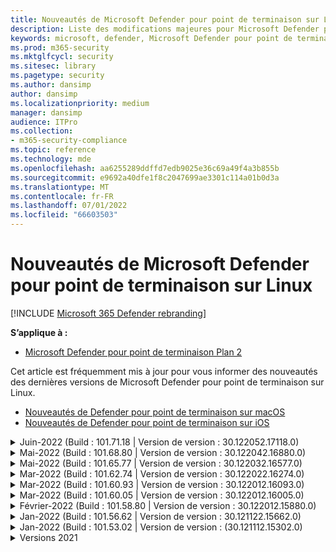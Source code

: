```yaml
---
title: Nouveautés de Microsoft Defender pour point de terminaison sur Linux
description: Liste des modifications majeures pour Microsoft Defender pour point de terminaison sur Linux.
keywords: microsoft, defender, Microsoft Defender pour point de terminaison, linux, whatsnew, release
ms.prod: m365-security
ms.mktglfcycl: security
ms.sitesec: library
ms.pagetype: security
ms.author: dansimp
author: dansimp
ms.localizationpriority: medium
manager: dansimp
audience: ITPro
ms.collection:
- m365-security-compliance
ms.topic: reference
ms.technology: mde
ms.openlocfilehash: aa6255289ddffd7edb9025e36c69a49f4a3b855b
ms.sourcegitcommit: e9692a40dfe1f8c2047699ae3301c114a01b0d3a
ms.translationtype: MT
ms.contentlocale: fr-FR
ms.lasthandoff: 07/01/2022
ms.locfileid: "66603503"
---
```

# <a name="whats-new-in-microsoft-defender-for-endpoint-on-linux"></a>Nouveautés de Microsoft Defender pour point de terminaison sur Linux

[!INCLUDE [Microsoft 365 Defender rebranding](../../includes/microsoft-defender.md)]

**S’applique à :**
- [Microsoft Defender pour point de terminaison Plan 2](https://go.microsoft.com/fwlink/p/?linkid=2154037)


Cet article est fréquemment mis à jour pour vous informer des nouveautés des dernières versions de Microsoft Defender pour point de terminaison sur Linux. 

- [Nouveautés de Defender pour point de terminaison sur macOS](mac-whatsnew.md)
- [Nouveautés de Defender pour point de terminaison sur iOS](ios-whatsnew.md)

<details>
  <summary>Juin-2022 (Build : 101.71.18 | Version de version : 30.122052.17118.0)</summary>

&ensp;Publication : **24 juin 2022**<br/>
&ensp;Date de publication : **24 juin 2022**<br/>
&ensp;Build : **101.71.18**<br/>
&ensp;Version de version : **30.122052.17118.0**<br/>


**Nouveautés**

- Correctif pour prendre en charge le stockage de définitions dans des emplacements non standard (en dehors de /var) pour les mises à jour de définition v2
- Correction d’un problème dans le capteur de produit utilisé sur RHEL 6 qui pouvait entraîner un blocage du système d’exploitation
- `mdatp connectivity test` a été étendu avec une URL supplémentaire dont le produit a besoin pour fonctionner correctement. La nouvelle URL est [https://go.microsoft.com/fwlink/?linkid=2144709](https://go.microsoft.com/fwlink/?linkid=2144709).
- Jusqu’à présent, le niveau du journal des produits n’était pas conservé entre les redémarrages du produit. À partir de cette version, il existe un nouveau commutateur d’outil de ligne de commande qui conserve le niveau du journal. La nouvelle commande est `mdatp log level persist --level <level>`.
- Suppression de la dépendance `python` du package d’installation du produit
- Améliorations des performances pour les opérations de copie de fichiers et le traitement des événements réseau provenant de `auditd`
- Correctifs de bogue
</br>

<br/><br/>
</details>


<details>
  <summary>Mai-2022 (Build : 101.68.80 | Version de version : 30.122042.16880.0)</summary>

&ensp;Publication : **23 mai 2022**<br/>
&ensp;Publication : **23 mai 2022**<br/>
&ensp;Build : **101.68.80**<br/>
&ensp;Version de version : **30.122042.16880.0**<br/>

**Nouveautés** 

- Ajout de la prise en charge de la version `2.6.32-754.47.1.el6.x86_64` du noyau lors de l’exécution sur RHEL 6
- Sur RHEL 6, le produit peut désormais être installé sur les appareils exécutant un noyau d’entreprise incassable (UEK)
- Correction d’un problème où le nom du processus s’affichait parfois de manière incorrecte comme `unknown` lors de l’exécution `mdatp diagnostic real-time-protection-statistics`
- Correction d’un bogue dans lequel le produit détectait parfois incorrectement les fichiers à l’intérieur du dossier de quarantaine
- Correction d’un problème où l’outil `mdatp` de ligne de commande ne fonctionnait pas quand `/opt` il était monté en tant que liaison réversible
- Améliorations des performances & correctifs de bogues
</br>

<br/><br/>
</details>

<details>
<summary>Mai-2022 (Build : 101.65.77 | Version de version : 30.122032.16577.0)</summary>

&ensp;Publication : **2 mai 2022**<br/>
&ensp;Publication : **2 mai 2022**<br/>
&ensp;Build : **101.65.77**<br/>
&ensp;Version de version : **30.122032.16577.0**<br/>


**Nouveautés**

- Amélioration du `conflicting_applications` champ pour `mdatp health` afficher uniquement les 10 processus les plus récents et inclure les noms des processus. Cela facilite l’identification des processus potentiellement en conflit avec Microsoft Defender pour point de terminaison pour Linux.
- Correctifs de bogue


<br/><br/>
</details><details>
<summary>Mar-2022 (Build : 101.62.74 | Version de version : 30.122022.16274.0)</summary>

&ensp;Publication : **24 mars 2022**<br/>
&ensp;Date de publication : **24 mars 2022**<br/>
&ensp;Build : **101.62.74**<br/>
&ensp;Version de version : **30.122022.16274.0**<br/>


**Nouveautés**

- Résolution d’un problème où le produit bloquait incorrectement l’accès aux fichiers de taille supérieure à 2 Go lors de l’exécution sur des versions antérieures du noyau
- Correctifs de bogue


<br/><br/>
</details><details>
<summary>Mar-2022 (Build : 101.60.93 | Version de version : 30.122012.16093.0)</summary>

&ensp;Publication : **9 mars 2022**<br/>
&ensp;Date de publication : **9 mars 2022**<br/>
&ensp;Build : **101.60.93**<br/>
&ensp;Version de version : **30.122012.16093.0**<br/>

**Nouveautés**

- Cette version contient une mise à jour de sécurité pour [CVE-2022-23278](https://msrc-blog.microsoft.com/2022/03/08/guidance-for-cve-2022-23278-spoofing-in-microsoft-defender-for-endpoint/)


<br/><br/>
</details><details>
<summary>Mar-2022 (Build : 101.60.05 | Version de version : 30.122012.16005.0)</summary>

&ensp;Publication : **3 mars 2022**<br/>
&ensp;Date de publication : **3 mars 2022**<br/>
&ensp;Build : **101.60.05**<br/>
&ensp;Version de version : **30.122012.16005.0**<br/>

**Nouveautés**

- Ajout de la prise en charge du noyau version 2.6.32-754.43.1.el6.x86_64 pour RHEL 6.10
- Correctifs de bogue


<br/><br/>
</details><details>
<summary>Février-2022 (Build : 101.58.80 | Version de version : 30.122012.15880.0)</summary>

&ensp;Publication : **20 février 2022**<br/>
&ensp;Publication : **20 février 2022**<br/>
&ensp;Build : **101.58.80**<br/>
&ensp;Version de version : **30.122012.15880.0**<br/>

**Nouveautés**

- L’outil de ligne de commande prend désormais en charge la restauration des fichiers mis en quarantaine à un emplacement autre que celui où le fichier a été détecté à l’origine. Cela peut être fait par le biais `mdatp threat quarantine restore --id [threat-id] --path [destination-folder]`de .
- À compter de cette version, la protection réseau pour Linux peut être évaluée à la demande
- Correctifs de bogue



<br/><br/>
</details><details>
<summary>Jan-2022 (Build : 101.56.62 | Version de version : 30.121122.15662.0)</summary>

&ensp;Publication : **26 janvier 2022**<br/>
&ensp;Date de publication : **26 janvier 2022**<br/>
&ensp;Build : **101.56.62**<br/>
&ensp;Version de version : **30.121122.15662.0**<br/>

**Nouveautés**

- Correction d’un incident de produit introduit dans la version 101.53.02 et qui a eu un impact sur plusieurs clients


<br/><br/>
</details><details>
<summary>Jan-2022 (Build : 101.53.02 | Version de version : (30.121112.15302.0)</summary>

&ensp;Publication : **8 janvier 2022**<br/>
&ensp;Date de publication : **8 janvier 2022**<br/>
&ensp;Build : **101.53.02**<br/>
&ensp;Version de publication : **30.121112.15302.0**<br/>

**Nouveautés**

- Améliorations des performances & correctifs de bogues



</details>

<details><summary> Versions 2021</summary><blockquote>
  <details><summary>(Build : 101.52.57 | Version de version : 30.121092.15257.0)</summary>
   
  <p><b> Build : 101.52.57 <br>
Version de version : 30.121092.15257.0</b></p>
   
  <p><b> Nouveautés </b></p>

   - Ajout d’une fonctionnalité permettant de détecter les fichiers jar log4j vulnérables utilisés par les applications Java. L’ordinateur est régulièrement inspecté pour l’exécution de Javaprocesses avec des fichiers jar log4j chargés. Les informations sont signalées au backend Microsoft Defender pour point de terminaison et sont exposées dans la zone Gestion de la disponibilité du portail.
   
   </details>

  <details><summary>(Build : 101.47.76 | Version de version : 30.121092.14776.0)</summary>
   
  <p><b> Build : 101.47.76 <br>
Version de version : 30.121092.14776.0</b></p>
   
  <p><b>Nouveautés</b></p>

   - Ajout d’un nouveau commutateur à l’outil de ligne de commande pour contrôler si les archives sont analysées pendant les analyses à la demande. Cela peut être configuré via mdatp config scan-archives --value [activé/désactivé]. Par défaut, cette option est activée.

   - Correctifs de bogue

   </details>

   <details><summary>(Build : 101.45.13 | Version de version : 30.121082.14513.0)</summary>
   
  <p> 
  Build : <b>101.45.13 </b>  <br>
Version de version :<b> 30.121082.14513.0 </b></p>
   
  <p><b>Nouveautés</b></p>

  - À compter de cette version, nous apportons Microsoft Defender pour point de terminaison prise en charge aux distributions suivantes :

    - Versions RHEL6.7-6.10 et CentOS6.7-6.10.
    - Amazon Linux 2
    - Fedora 33 ou version ultérieure

  - Correctifs de bogue

   </details>


   <details><summary>(Build : 101.45.00 | Version de version : 30.121072.14500.0)</summary>
   
   <p> 
   Build :<b> 101.45.00</b> <br>
Version de version : <b>30.121072.14500.0</b></p>
   
   <p><b>Nouveautés</b></p>
      

  - Ajout de nouveaux commutateurs à l’outil de ligne de commande :
    - Degré de contrôle du parallélisme pour les analyses à la demande. Cela peut être configuré via `mdatp config maximum-on-demand-scan-threads --value [number-between-1-and-64]`. Par défaut, un degré de parallélisme `2` est utilisé.
    - Déterminez si les analyses après les mises à jour du renseignement de sécurité sont activées ou désactivées. Cela peut être configuré via `mdatp config scan-after-definition-update --value [enabled/disabled]`. Par défaut, cette valeur est définie sur `enabled`.
  - La modification du niveau du journal des produits nécessite désormais une élévation
  - Correctifs de bogue

   </details>

   <details><summary>(Build : 101.39.98 | Version de version : 30.121062.13998.0)</summary>
   
   <p> 
   Build : <b>101.39.98 </b><br>
Version de version : <b>30.121062.13998.0</b></p>
   
   <p><b>Nouveautés</b></p>

  - Améliorations des performances & correctifs de bogues
  
   </details>

   <details><summary>(Build : 101.34.27 | Version de version : 30.121052.13427.0)</summary>
   
   <p> 
   Build :<b> 101.34.27</b> <br>
Version de version : <b>30.121052.13427.0</b></p>
   
   <p><b>Nouveautés</b></p>

   - Améliorations des performances & correctifs de bogues
  
   </details>

   <details><summary>(Build : 101.29.64 | Version de version : 30.121042.12964.0)</summary>
   
   <p> 
   Build :<b> 101.29.64 </b><br>
Version de version :<b> 30.121042.12964.0</b></p>
   
   <p><b>Nouveautés</b></p>

   - À compter de cette version, les menaces détectées lors des analyses antivirus à la demande déclenchées via le client de ligne de commande sont automatiquement corrigées. Les menaces détectées lors des analyses déclenchées via l’interface utilisateur nécessitent toujours une action manuelle.
   - `mdatp diagnostic real-time-protection-statistics` prend désormais en charge deux commutateurs supplémentaires :
     - `--sort`: trie la sortie en fonction du nombre total de fichiers analysés
     - `--top N`: affiche les N premiers résultats (ne fonctionne que si `--sort` elle est également spécifiée)
   - Améliorations des performances & correctifs de bogues
  
   </details>

   <details><summary>(Build : 101.25.72 | Version de version : 30.121022.12563.0)</summary>
   
   <p> 
   Build :<b> 101.25.72</b> <br>
Version de version : <b>30.121022.12563.0</b></p>
   
   <p><b>Nouveautés</b></p>

   - Microsoft Defender pour point de terminaison sur Linux est désormais disponible en préversion pour les clients du gouvernement des États-Unis. Pour plus d’informations, consultez [Microsoft Defender pour point de terminaison pour les clients du gouvernement des États-Unis](gov.md).
   - Correction d’un problème où l’utilisation de Microsoft Defender pour point de terminaison sur Linux sur des systèmes avec des systèmes de fichiers FUSE entraînait un blocage du système d’exploitation
   - Améliorations des performances & d’autres correctifs de bogues
  
   </details>

   
   <details><summary>(Build : 101.25.63 | Version de version : 30.121022.12563.0)</summary>
   
   <p> 
   Build :<b> 101.25.63</b> <br>
Version de version : <b>30.121022.12563.0</b></p>
   
   <p><b>Nouveautés</b></p>

   - Améliorations des performances & correctifs de bogues
  
   </details>

   <details><summary>(Build : 101.23.64 | Version de version : 30.121021.12364.0)</summary>
   
   <p>
Build :<b> 101.23.64 </b><br>
Version de version : 30.121021.12364.0</b></p>
   
   <p><b>Nouveautés</b></p>

   - Amélioration des performances pour la situation où un point de montage entier est ajouté à la liste d’exclusion antivirus. Avant cette version, l’activité de fichier provenant du point de montage était toujours traitée par le produit. À compter de cette version, l’activité de fichier pour les points de montage exclus est supprimée, ce qui améliore les performances du produit.
   - Ajout d’une nouvelle option à l’outil de ligne de commande pour afficher des informations sur la dernière analyse à la demande. Pour afficher des informations sur la dernière analyse à la demande, exécutez `mdatp health --details antivirus`
   - Autres améliorations des performances & correctifs de bogues
  
   </details>

   <details><summary>(Build : 101.18.53)</summary>
   
    <p> 
    Build :<b> 101.18.53 </b><br>
        
    <p>Nouveautés</b></p>

   - EDR pour Linux est désormais [en disponibilité générale](https://techcommunity.microsoft.com/t5/microsoft-defender-for-endpoint/edr-for-linux-is-now-is-generally-available/ba-p/2048539)
   - Ajout d’un nouveau commutateur de ligne de commande (`--ignore-exclusions`) pour ignorer les exclusions av pendant les analyses personnalisées (`mdatp scan custom`)
   - Étendue `mdatp diagnostic create` avec un nouveau paramètre (`--path [directory]`) qui permet d’enregistrer les journaux de diagnostic dans un autre répertoire
    - Améliorations des performances & correctifs de bogues
    
   </details>





</blockquote></details>


